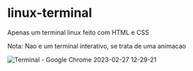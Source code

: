 # linux-terminal

Apenas um terminal linux feito com  HTML e CSS

Nota: Nao e um terminal interativo, se trata de uma animacao

![Terminal - Google Chrome 2023-02-27 12-29-21](https://user-images.githubusercontent.com/86115368/221607413-3215477e-17be-4689-882e-e894a942adf4.gif)
